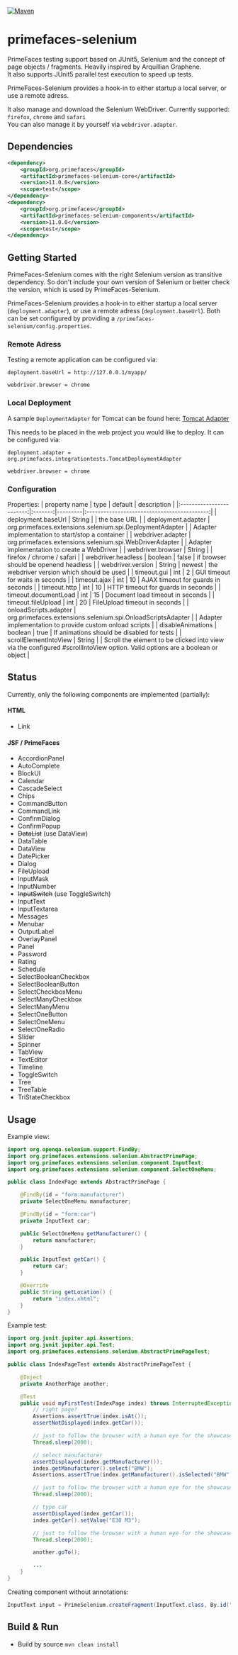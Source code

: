 [![Maven](https://img.shields.io/maven-central/v/org.primefaces/primefaces.svg)](https://repo.maven.apache.org/maven2/org/primefaces/primefaces-selenium/)

# primefaces-selenium

PrimeFaces testing support based on JUnit5, Selenium and the concept of page objects / fragments. Heavily inspired by Arquillian Graphene.  
It also supports JUnit5 parallel test execution to speed up tests.

PrimeFaces-Selenium provides a hook-in to either startup a local server, or use a remote adress.

It also manage and download the Selenium WebDriver. Currently supported: `firefox`, `chrome` and `safari`  
You can also manage it by yourself via `webdriver.adapter`.

## Dependencies

```xml
<dependency>
    <groupId>org.primefaces</groupId>
    <artifactId>primefaces-selenium-core</artifactId>
    <version>11.0.0</version>
    <scope>test</scope>
</dependency>
<dependency>
    <groupId>org.primefaces</groupId>
    <artifactId>primefaces-selenium-components</artifactId>
    <version>11.0.0</version>
    <scope>test</scope>
</dependency>
```

## Getting Started

PrimeFaces-Selenium comes with the right Selenium version as transitive dependency. So don't include your own version of Selenium or better check the version, which is used by PrimeFaces-Selenium.

PrimeFaces-Selenium provides a hook-in to either startup a local server (`deployment.adapter`), or use a remote adress (`deployment.baseUrl`).
Both can be set configured by providing a `/primefaces-selenium/config.properties`.

### Remote Adress

Testing a remote application can be configured via:

```properties
deployment.baseUrl = http://127.0.0.1/myapp/

webdriver.browser = chrome
```

### Local Deployment

A sample `DeploymentAdapter` for Tomcat can be found here: [Tomcat Adapter](https://github.com/primefaces/primefaces/blob/master/primefaces-integration-tests/src/test/java/org/primefaces/integrationtests/TomcatDeploymentAdapter.java)

This needs to be placed in the web project you would like to deploy. It can be configured via:

```properties
deployment.adapter = org.primefaces.integrationtests.TomcatDeploymentAdapter

webdriver.browser = chrome
```

### Configuration

Properties:
|       property name      |   type  | default |                 description                 |
|:------------------------:|:-------:|---------|:-------------------------------------------:|
|   deployment.baseUrl     | String  |         | the base URL                                |
|   deployment.adapter     | org.primefaces.extensions.selenium.spi.DeploymentAdapter |      | Adapter implementation to start/stop a container |
|    webdriver.adapter     | org.primefaces.extensions.selenium.spi.WebDriverAdapter  |      | Adapter implementation to create a WebDriver  |
|    webdriver.browser     | String  |         |       firefox / chrome / safari             |
|   webdriver.headless     | boolean | false   |    if browser should be openend headless    |
|   webdriver.version      | String  | newest  |  the webdriver version which should be used |
|       timeout.gui        |   int   | 2       |       GUI timeout for waits in seconds      |
|       timeout.ajax       |   int   | 10      |      AJAX timeout for guards in seconds     |
|       timeout.http       |   int   | 10      |      HTTP timeout for guards in seconds     |
|   timeout.documentLoad   |   int   | 15      |       Document load timeout in seconds      |
|    timeout.fileUpload    |   int   | 20      |         FileUpload timeout in seconds       |
|   onloadScripts.adapter  | org.primefaces.extensions.selenium.spi.OnloadScriptsAdapter | | Adapter implementation to provide custom onload scripts  |
|    disableAnimations     | boolean | true    | If animations should be disabled for tests  |
|  scrollElementIntoView   | String  |         | Scroll the element to be clicked into view via the configured #scrollIntoView option. Valid options are a boolean or object |

## Status

Currently, only the following components are implemented (partially):

#### HTML

- Link

#### JSF / PrimeFaces

- AccordionPanel
- AutoComplete
- BlockUI
- Calendar
- CascadeSelect
- Chips
- CommandButton
- CommandLink
- ConfirmDialog
- ConfirmPopup
- ~~DataList~~ (use DataView)
- DataTable
- DataView
- DatePicker
- Dialog
- FileUpload
- InputMask
- InputNumber
- ~~InputSwitch~~ (use ToggleSwitch)
- InputText
- InputTextarea
- Messages
- Menubar
- OutputLabel
- OverlayPanel
- Panel
- Password
- Rating
- Schedule
- SelectBooleanCheckbox
- SelectBooleanButton
- SelectCheckboxMenu
- SelectManyCheckbox
- SelectManyMenu
- SelectOneButton
- SelectOneMenu
- SelectOneRadio
- Slider
- Spinner
- TabView
- TextEditor
- Timeline
- ToggleSwitch
- Tree
- TreeTable
- TriStateCheckbox

## Usage

Example view:

```java
import org.openqa.selenium.support.FindBy;
import org.primefaces.extensions.selenium.AbstractPrimePage;
import org.primefaces.extensions.selenium.component.InputText;
import org.primefaces.extensions.selenium.component.SelectOneMenu;

public class IndexPage extends AbstractPrimePage {

    @FindBy(id = "form:manufacturer")
    private SelectOneMenu manufacturer;

    @FindBy(id = "form:car")
    private InputText car;

    public SelectOneMenu getManufacturer() {
        return manufacturer;
    }

    public InputText getCar() {
        return car;
    }

    @Override
    public String getLocation() {
        return "index.xhtml";
    }
}
```

Example test:

```java
import org.junit.jupiter.api.Assertions;
import org.junit.jupiter.api.Test;
import org.primefaces.extensions.selenium.AbstractPrimePageTest;

public class IndexPageTest extends AbstractPrimePageTest {

    @Inject
    private AnotherPage another;

    @Test
    public void myFirstTest(IndexPage index) throws InterruptedException {
        // right page?
        Assertions.assertTrue(index.isAt());
        assertNotDisplayed(index.getCar());

        // just to follow the browser with a human eye for the showcase :D - not need in your real tests
        Thread.sleep(2000);

        // select manufacturer
        assertDisplayed(index.getManufacturer());
        index.getManufacturer().select("BMW");
        Assertions.assertTrue(index.getManufacturer().isSelected("BMW"));

        // just to follow the browser with a human eye for the showcase :D - not need in your real tests
        Thread.sleep(2000);

        // type car
        assertDisplayed(index.getCar());
        index.getCar().setValue("E30 M3");

        // just to follow the browser with a human eye for the showcase :D - not need in your real tests
        Thread.sleep(2000);

        another.goTo();

        ...
    }
}
```

Creating component without annotations:

```java
InputText input = PrimeSelenium.createFragment(InputText.class, By.id("test"));
```

## Build & Run

- Build by source `mvn clean install`
